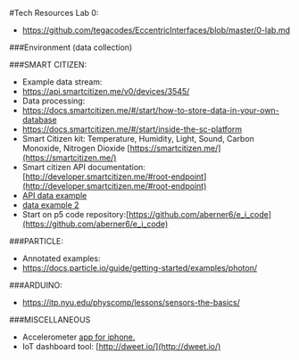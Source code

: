 #Tech Resources
Lab 0:
* https://github.com/tegacodes/EccentricInterfaces/blob/master/0-lab.md

###Environment (data collection)

###SMART CITIZEN:
* Example data stream:
* https://api.smartcitizen.me/v0/devices/3545/
* Data processing:
* https://docs.smartcitizen.me/#/start/how-to-store-data-in-your-own-database
* https://docs.smartcitizen.me/#/start/inside-the-sc-platform
* Smart Citizen kit: Temperature, Humidity, Light, Sound, Carbon Monoxide, Nitrogen Dioxide [https://smartcitizen.me/](https://smartcitizen.me/)
* Smart citizen API documentation: [http://developer.smartcitizen.me/#root-endpoint](http://developer.smartcitizen.me/#root-endpoint)
* [API data example](https://api.smartcitizen.me/v0/devices/3545/readings?sensor_id=7&rollup=1m&from=2016-07-17&to=2016-07-20)
* [data example 2](https://api.smartcitizen.me/v0/devices/3545/readings?sensor_id=15&rollup=4h&function=max&from=2016-07-17&to=2016-07-20)
* Start on p5 code repository:[https://github.com/aberner6/e_i_code](https://github.com/aberner6/e_i_code)

###PARTICLE:
* Annotated examples:
* https://docs.particle.io/guide/getting-started/examples/photon/

###ARDUINO:
* https://itp.nyu.edu/physcomp/lessons/sensors-the-basics/

###MISCELLANEOUS
* Accelerometer [app for iphone.](http://www.bitshapesoftware.com/instruments/gyrosc/)
* IoT dashboard tool: [http://dweet.io/](http://dweet.io/)
